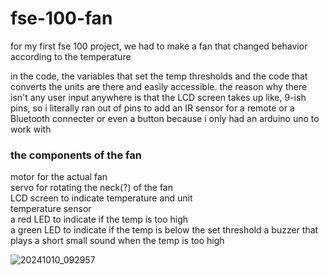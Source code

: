 # fse-100-fan
for my first fse 100 project, we had to make a fan that changed behavior according to the temperature

in the code, the variables that set the temp thresholds and the code that converts the units are there and easily accessible. the reason why there isn't any user input anywhere is that the LCD screen takes up like, 9-ish pins, so i literally ran out of pins to add an IR sensor for a remote or a Bluetooth connecter or even a button because i only had an arduino uno to work with

### the components of the fan  
motor for the actual fan  
servo for rotating the neck(?) of the fan  
LCD screen to indicate temperature and unit  
temperature sensor  
a red LED to indicate if the temp is too high  
a green LED to indicate if the temp is below the set threshold
a buzzer that plays a short small sound when the temp is too high


![20241010_092957](https://github.com/user-attachments/assets/9740e789-508b-48ef-acc3-307ff79f9473)
